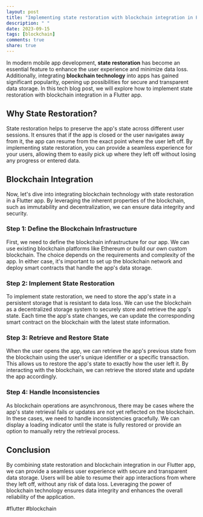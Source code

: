 ```yaml
---
layout: post
title: "Implementing state restoration with blockchain integration in Flutter"
description: " "
date: 2023-09-15
tags: [blockchain]
comments: true
share: true
---
```


In modern mobile app development, **state restoration** has become an essential feature to enhance the user experience and minimize data loss. Additionally, integrating **blockchain technology** into apps has gained significant popularity, opening up possibilities for secure and transparent data storage. In this tech blog post, we will explore how to implement state restoration with blockchain integration in a Flutter app.

## Why State Restoration?

State restoration helps to preserve the app's state across different user sessions. It ensures that if the app is closed or the user navigates away from it, the app can resume from the exact point where the user left off. By implementing state restoration, you can provide a seamless experience for your users, allowing them to easily pick up where they left off without losing any progress or entered data.

## Blockchain Integration

Now, let's dive into integrating blockchain technology with state restoration in a Flutter app. By leveraging the inherent properties of the blockchain, such as immutability and decentralization, we can ensure data integrity and security.

### Step 1: Define the Blockchain Infrastructure

First, we need to define the blockchain infrastructure for our app. We can use existing blockchain platforms like Ethereum or build our own custom blockchain. The choice depends on the requirements and complexity of the app. In either case, it's important to set up the blockchain network and deploy smart contracts that handle the app's data storage.

### Step 2: Implement State Restoration

To implement state restoration, we need to store the app's state in a persistent storage that is resistant to data loss. We can use the blockchain as a decentralized storage system to securely store and retrieve the app's state. Each time the app's state changes, we can update the corresponding smart contract on the blockchain with the latest state information.

### Step 3: Retrieve and Restore State

When the user opens the app, we can retrieve the app's previous state from the blockchain using the user's unique identifier or a specific transaction. This allows us to restore the app's state to exactly how the user left it. By interacting with the blockchain, we can retrieve the stored state and update the app accordingly.

### Step 4: Handle Inconsistencies

As blockchain operations are asynchronous, there may be cases where the app's state retrieval fails or updates are not yet reflected on the blockchain. In these cases, we need to handle inconsistencies gracefully. We can display a loading indicator until the state is fully restored or provide an option to manually retry the retrieval process.

## Conclusion

By combining state restoration and blockchain integration in our Flutter app, we can provide a seamless user experience with secure and transparent data storage. Users will be able to resume their app interactions from where they left off, without any risk of data loss. Leveraging the power of blockchain technology ensures data integrity and enhances the overall reliability of the application.

#flutter #blockchain